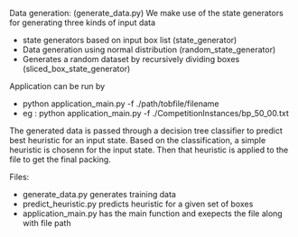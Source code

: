 Data generation: (generate_data.py)
We make use of the state generators for generating three kinds of input data
- state generators based on input box list (state_generator)
- Data generation using normal distribution (random_state_generator)
- Generates a random dataset by recursively dividing boxes (sliced_box_state_generator)

Application can be run by 
- python application_main.py -f ./path/tobfile/filename 
- eg : python application_main.py -f ./CompetitionInstances/bp_50_00.txt

The generated data is passed through a decision tree classifier to predict best heuristic for an input state. Based on the classification, a simple heuristic is chosenn for the input state. Then that heuristic is applied to the file to get the final packing.

Files:
- generate_data.py generates training data
- predict_heuristic.py predicts heuristic for a given set of boxes
- application_main.py has the main function and exepects the file along with file path 

